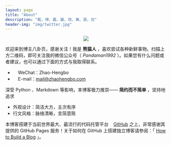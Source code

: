 ```yaml
---
layout: page
title: "About"
description: "乾、坤、震、巽、坎、离、艮、兑"
header-img: "img/twitter.jpg"
---
```


<center>
    <p><img src="{{ site.url }}/img/wechat2code.jpg" align="center"></p>
</center>

欢迎来到博主八卦页，感谢关注！我是 __熊猫人__ ，喜欢尝试各种新鲜事物。扫描上方二维码，即可关注我的微信公众号（ *Pandaman1992* ）。如果您有什么问题或者建议，也可以通过下面的方式与我取得联系。

- &nbsp;<i class="fa fa-comments">&nbsp;&nbsp;&nbsp;</i>WeChat：Zhao-Hengbo
- &nbsp;<i class="fa fa-envelope-o">&nbsp;&nbsp;&nbsp;</i>E-mail：<mail@zhaohengbo.com>

深受 Python 、Markdown 等影响，本博客极力推崇—— __简约而不简单__  ，坚持地追求

- 外观设计：简洁大方，主次有序
- 行文风格：脉络清晰，言简意赅

本博客搭建于当前世界最大、最流行的代码托管平台&nbsp;&nbsp;<i class="fa fa-github">&nbsp;&nbsp;</i><a href="https://github.com/{{ site.github_username }}">GitHub</a> 之上，非常感谢其提供的 GitHub Pages 服务！关于如何在 GitHub 上搭建独立博客请参阅：「 [How to Build a Blog](http://blog.zhaohengbo.com/shared/) 」。

